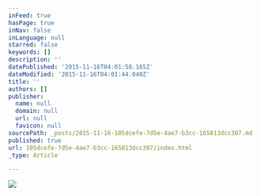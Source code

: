 ```yaml
---
inFeed: true
hasPage: true
inNav: false
inLanguage: null
starred: false
keywords: []
description: ''
datePublished: '2015-11-16T04:01:58.165Z'
dateModified: '2015-11-16T04:01:44.040Z'
title: ''
authors: []
publisher:
  name: null
  domain: null
  url: null
  favicon: null
sourcePath: _posts/2015-11-16-105dcefe-7d5e-4ae7-b3cc-165813dcc307.md
published: true
url: 105dcefe-7d5e-4ae7-b3cc-165813dcc307/index.html
_type: Article

---
```

![](https://the-grid-user-content.s3-us-west-2.amazonaws.com/21f62b45-f031-406b-a662-c5742be499fa.jpg)